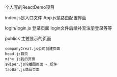 个人写的ReactDemo项目

index.js是入口文件
App.js是路由配置界面

login/login.js 登录页面   login文件后续补充注册登录等等

publick  主要显示的页面

    companyCreat.js公司创建页面
    head.js首页
    mine.js我的页面
    swiper.js轮播图页面 - 组件
    tabBar.js商品页面